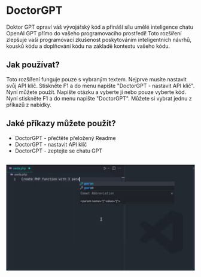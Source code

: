 # DoctorGPT

Doktor GPT opraví váš vývojářský kód a přináší sílu umělé inteligence chatu OpenAI GPT přímo do vašeho programovacího prostředí! Toto rozšíření zlepšuje vaši programovací zkušenost poskytováním inteligentních návrhů, kousků kódu a doplňování kódu na základě kontextu vašeho kódu.

## Jak používat?

Toto rozšíření funguje pouze s vybraným textem. Nejprve musíte nastavit svůj API klíč. Stiskněte F1 a do menu napište "DoctorGPT - nastavit API klíč". Nyní můžete použít. Napište otázku a vyberte ji nebo pouze vyberte kód. Nyní stiskněte F1 a do menu napište "DoctorGPT". Můžete si vybrat jednu z příkazů z nabídky.

## Jaké příkazy můžete použít?

- DoctorGPT - přečtěte přeložený Readme
- DoctorGPT - nastavit API klíč
- DoctorGPT - zeptejte se chatu GPT

##

[![Rozšíření Vscode](/translations/demo.gif 'Ukázka rozšíření Vscode')](https://learnwithyan.com)

#

